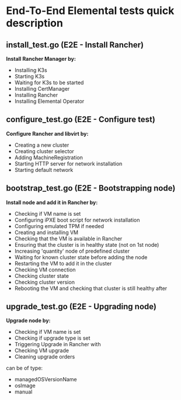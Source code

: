 # End-To-End Elemental tests quick description

## install_test.go (E2E - Install Rancher)
**Install Rancher Manager by:**
- Installing K3s
- Starting K3s
- Waiting for K3s to be started
- Installing CertManager
- Installing Rancher
- Installing Elemental Operator

## configure_test.go (E2E - Configure test)
**Configure Rancher and libvirt by:**
- Creating a new cluster
- Creating cluster selector
- Adding MachineRegistration
- Starting HTTP server for network installation
- Starting default network

## bootstrap_test.go (E2E - Bootstrapping node)
**Install node and add it in Rancher by:**
- Checking if VM name is set
- Configuring iPXE boot script for network installation
- Configuring emulated TPM if needed
- Creating and installing VM
- Checking that the VM is available in Rancher
- Ensuring that the cluster is in healthy state (not on 1st node)
- Increasing 'quantity' node of predefined cluster
- Waiting for known cluster state before adding the node
- Restarting the VM to add it in the cluster
- Checking VM connection
- Checking cluster state
- Checking cluster version
- Rebooting the VM and checking that cluster is still healthy after

## upgrade_test.go (E2E - Upgrading node)
**Upgrade node by:**
- Checking if VM name is set
- Checking if upgrade type is set
- Triggering Upgrade in Rancher with <upgradeType>
- Checking VM upgrade
- Cleaning upgrade orders

<upgradeType> can be of type:
- managedOSVersionName
- osImage
- manual
